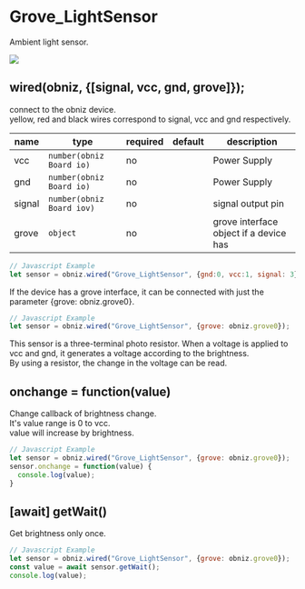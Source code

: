 # Grove_LightSensor

Ambient light sensor.

![](image.jpg)

## wired(obniz, {[signal, vcc, gnd, grove]});

connect to the obniz device.  
yellow, red and black wires correspond to signal, vcc and gnd respectively.


name | type | required | default | description
--- | --- | --- | --- | ---
vcc | `number(obniz Board io)` | no |  &nbsp; | Power Supply
gnd | `number(obniz Board io)` | no |  &nbsp; | Power Supply
signal | `number(obniz Board iov)` | no |  &nbsp; | signal output pin
grove | `object` | no | &nbsp;  | grove interface object if a device has

```Javascript
// Javascript Example
let sensor = obniz.wired("Grove_LightSensor", {gnd:0, vcc:1, signal: 3});
```
  
If the device has a grove interface, it can be connected with just the parameter {grove: obniz.grove0}.
```Javascript
// Javascript Example
let sensor = obniz.wired("Grove_LightSensor", {grove: obniz.grove0});
```
This sensor is a three-terminal photo resistor.  When a voltage is applied to vcc and gnd, it generates a voltage according to the brightness.  
By using a resistor, the change in the voltage can be read.

## onchange = function(value)

Change callback of brightness change.  
It's value range is 0 to vcc.  
value will increase by brightness.
  
  
```Javascript
// Javascript Example
let sensor = obniz.wired("Grove_LightSensor", {grove: obniz.grove0});
sensor.onchange = function(value) {
  console.log(value);
}
```

## [await] getWait()

Get brightness only once.

```Javascript
// Javascript Example
let sensor = obniz.wired("Grove_LightSensor", {grove: obniz.grove0});
const value = await sensor.getWait();
console.log(value);
```
